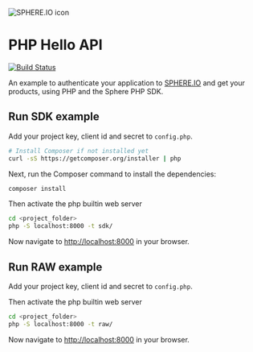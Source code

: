 ![SPHERE.IO icon](https://admin.sphere.io/assets/images/sphere_logo_rgb_long.png)

# PHP Hello API

[![Build Status](https://travis-ci.org/sphereio/sphere-hello-api-php.svg?branch=master)](https://travis-ci.org/sphereio/sphere-hello-api-php)

An example to authenticate your application to [SPHERE.IO](http://sphere.io) and get your products, using PHP and the Sphere PHP SDK.

## Run SDK example

Add your project key, client id and secret to `config.php`.

```bash
# Install Composer if not installed yet
curl -sS https://getcomposer.org/installer | php
```

Next, run the Composer command to install the dependencies:

```bash
composer install
```

Then activate the php builtin web server

```sh
cd <project_folder>
php -S localhost:8000 -t sdk/
```

Now navigate to [http://localhost:8000](http://localhost:8000) in your browser.

## Run RAW example

Add your project key, client id and secret to `config.php`.

Then activate the php builtin web server

```sh
cd <project_folder>
php -S localhost:8000 -t raw/
```

Now navigate to [http://localhost:8000](http://localhost:8000) in your browser.